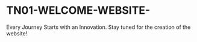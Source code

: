 # TN01-WELCOME-WEBSITE-


Every Journey Starts with an Innovation. Stay tuned for the creation of the website!
